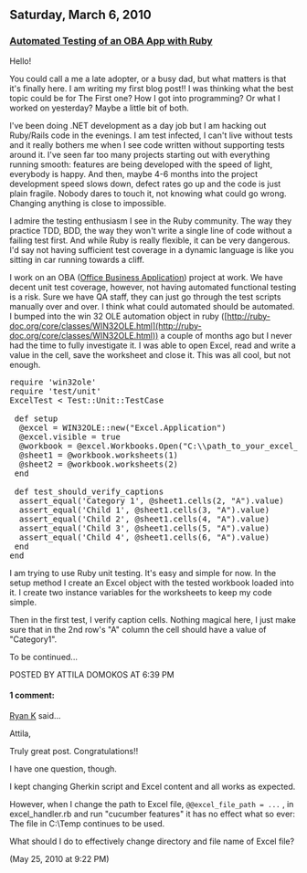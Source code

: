 ## Saturday, March 6, 2010

### [Automated Testing of an OBA App with Ruby](http://www.adomokos.com/2010/03/automated-testing-of-oba-app-with-ruby.html)

Hello!

You could call a me a late adopter, or a busy dad, but what matters is that it's finally here. I am writing my first blog post!!
I was thinking what the best topic could be for The First one? How I got into programming? Or what I worked on yesterday? Maybe a little bit of both.

I've been doing .NET development as a day job but I am hacking out Ruby/Rails code in the evenings.
I am test infected, I can't live without tests and it really bothers me when I see code written without supporting tests around it. I've seen far too many projects starting out with everything running smooth: features are being developed with the speed of light, everybody is happy. And then, maybe 4-6 months into the project development speed slows down, defect rates go up and the code is just plain fragile. Nobody dares to touch it, not knowing what could go wrong. Changing anything is close to impossible.

I admire the testing enthusiasm I see in the Ruby community. The way they practice TDD, BDD, the way they won't write a single line of code without a failing test first. And while Ruby is really flexible, it can be very dangerous. I'd say not having sufficient test coverage in a dynamic language is like you sitting in car running towards a cliff.

I work on an OBA ([Office Business Application](http://msdn.microsoft.com/en-us/office/aa905528.aspx)) project at work. We have decent unit test coverage, however, not having automated functional testing is a risk. Sure we have QA staff, they can just go through the test scripts manually over and over. I think what could automated should be automated.
I bumped into the win 32 OLE automation object in ruby ([http://ruby-doc.org/core/classes/WIN32OLE.html](http://ruby-doc.org/core/classes/WIN32OLE.html)) a couple of months ago but I never had the time to fully investigate it. I was able to open Excel, read and write a value in the cell, save the worksheet and close it. This was all cool, but not enough.

<pre class="brush: ruby" name="code">require 'win32ole'
require 'test/unit'
ExcelTest < Test::Unit::TestCase

 def setup
  @excel = WIN32OLE::new("Excel.Application")
  @excel.visible = true
  @workbook = @excel.Workbooks.Open("C:\\path_to_your_excel_file\some_file.xls")
  @sheet1 = @workbook.worksheets(1)
  @sheet2 = @workbook.worksheets(2)
 end

 def test_should_verify_captions
  assert_equal('Category 1', @sheet1.cells(2, "A").value)
  assert_equal('Child 1', @sheet1.cells(3, "A").value)
  assert_equal('Child 2', @sheet1.cells(4, "A").value)
  assert_equal('Child 3', @sheet1.cells(5, "A").value)
  assert_equal('Child 4', @sheet1.cells(6, "A").value)
 end
end
</pre>

I am trying to use Ruby unit testing. It's easy and simple for now. In the setup method I create an Excel object with the tested workbook loaded into it. I create two instance variables for the worksheets to keep my code simple.

Then in the first test, I verify caption cells. Nothing magical here, I just make sure that in the 2nd row's "A" column the cell should have a value of "Category1".

To be continued...

POSTED BY ATTILA DOMOKOS AT 6:39 PM

#### 1 comment:

[Ryan K](https://www.blogger.com/profile/13399971190233079313) said...

Attila,

Truly great post. Congratulations!!

I have one question, though.

I kept changing Gherkin script and Excel content and all works as expected.

However, when I change the path to Excel file, `@@excel_file_path = ...` , in excel_handler.rb and run "cucumber features" it has no effect what so ever: The file in C:\Temp continues to be used.

What should I do to effectively change directory and file name of Excel file?


(May 25, 2010 at 9:22 PM)
